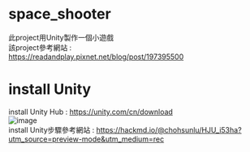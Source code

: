 # space_shooter
此project用Unity製作一個小遊戲  
該project參考網站 :  
https://readandplay.pixnet.net/blog/post/197395500  

# install Unity
install Unity Hub : https://unity.com/cn/download  
![image](https://github.com/unshun0120/space_shooter/assets/79517348/597641ef-5502-49cd-b147-fbeb835f5628)  
install Unity步驟參考網站 : https://hackmd.io/@chohsunlu/HJU_i53ha?utm_source=preview-mode&utm_medium=rec  


